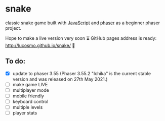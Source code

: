 # snake
classic snake game built with <a href="https://developer.mozilla.org/en-US/docs/Web/JavaScript">JavaScript</a> and <a href="https://phaser.io/">phaser</a> as a beginner phaser project.

Hope to make a live version very soon :hourglass:
GitHub pages address is ready: http://lucosmo.github.io/snake/ :crossed_fingers:
## To do:
 - [x] update to phaser 3.55 (Phaser 3.55.2 "Ichika" is the current stable version and was released on 27th May 2021.)
 - [ ] make game LIVE
 - [ ] multiplayer mode
 - [ ] mobile friendly
 - [ ] keyboard control
 - [ ] multiple levels
 - [ ] player stats
